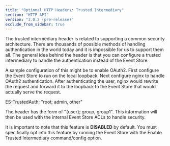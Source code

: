 ```yaml
---
title: "Optional HTTP Headers: Trusted Intermediary"
section: "HTTP API"
version: "3.0.2 (pre-release)"
exclude_from_sidebar: true
---
```


The trusted intermediary header is related to supporting a common security architecture. There are thousands of possible methods of handling authentication in the world today and it is impossible for us to support them all. The general idea behind the header is that you can configure a trusted intermediary to handle the authentication instead of the Event Store.

A sample configuration of this might be to enable OAuth2. First configure the Event Store to run on the local loopback. Next configure nginx to handle OAuth2 authentication. After authenticating the user, nginx would rewrite the request and forward it to the loopback to the Event Store that would actually serve the request.

ES-TrustedAuth: "root; admin, other"

The header has the form of "{user}; group, group1". This information will then be used with the internal Event Store ACLs to handle security. 

It is important to note that this feature is **DISABLED** by default. You must specifically opt into this feature by running the Event Store with the Enable Trusted Intermediary command/config option.